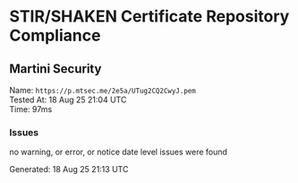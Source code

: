 # STIR/SHAKEN Certificate Repository Compliance

## Martini Security

Name: `https://p.mtsec.me/2e5a/UTug2CQ2CwyJ.pem`\
Tested At: 18 Aug 25 21:04 UTC\
Time: 97ms

### Issues

no warning, or error, or notice date level issues were found

Generated: 18 Aug 25 21:13 UTC